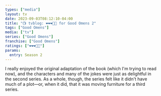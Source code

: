 ```yaml
---
types: ["media"]
layout: tv
date: 2023-09-03T08:12:10-04:00
title: "📺 tvblog: ❤️❤️❤️🖤🖤 for Good Omens 2"
tags: ["Good Omens"]
media: ["tv"]
series: ["Good Omens"]
franchise: ["Good Omens"]
ratings: ["❤️❤️❤️🖤🖤"]
params:
  entry: Season 2
---
```

I really enjoyed the original adaptation of the book (which I'm trying to read now), and the characters and many of the jokes were just as delightful in the second series. As a whole, though, the series felt like it didn't have much of a plot—or, when it did, that it was moving furniture for a third series.
